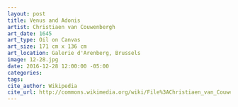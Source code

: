 ```yaml
---
layout: post
title: Venus and Adonis
artist: Christiaen van Couwenbergh
art_date: 1645
art_type: Oil on Canvas
art_size: 171 cm x 136 cm
art_location: Galerie d'Arenberg, Brussels
image: 12-28.jpg
date: 2016-12-28 12:00:00 -05:00
categories:
tags:
cite_author: Wikipedia
cite_url: http://commons.wikimedia.org/wiki/File%3AChristiaen_van_Couwenbergh_-_Venus_and_Adonis_-_WGA05572.jpg
---
```

